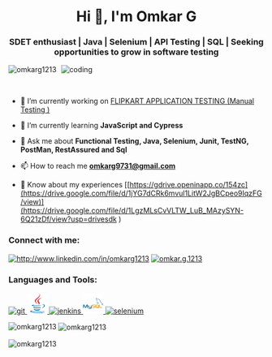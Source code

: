 <h1 align="center">Hi 👋, I'm Omkar G</h1>
<h3 align="center">SDET enthusiast | Java | Selenium | API Testing | SQL | Seeking opportunities to grow in software testing</h3>

<img align="right" alt="coding" width="400" src="https://user-images.githubusercontent.com/55389276/140866485-8fb1c876-9a8f-4d6a-98dc-08c4981eaf70.gif">

<p align="left"> <img src="https://komarev.com/ghpvc/?username=omkarg1213&label=Profile%20views&color=0e75b6&style=flat" alt="omkarg1213" /> </p>

<p align="left"> <a href="https://twitter.com/" target="blank"><img src="https://img.shields.io/twitter/follow/?logo=twitter&style=for-the-badge" alt="" /></a> </p>

- 🔭 I’m currently working on [FLIPKART APPLICATION TESTING (Manual Testing )](https://docs.google.com/spreadsheets/d/16SG9YEH0HMdeiPMNAGnrOTFM3lWpbZBGWNOFdtA9M24/edit?gid=0#gid=0)

- 🌱 I’m currently learning **JavaScript and Cypress**

- 💬 Ask me about **Functional Testing, Java, Selenium, Junit, TestNG, PostMan, RestAssured and Sql**

- 📫 How to reach me **omkarg9731@gmail.com**

- 📄 Know about my experiences [[https://gdrive.openinapp.co/154zc](https://drive.google.com/file/d/1jYG7dCRk6mvul1LitW2JgBCpeo9IqzFG/view)](https://drive.google.com/file/d/1LgzMLsCvVLTW_LuB_MAzySYN-6Q21zDf/view?usp=drivesdk )

<h3 align="left">Connect with me:</h3>
<p align="left">
<a href="https://linkedin.com/in/http://www.linkedin.com/in/omkarg1213" target="blank"><img align="center" src="https://raw.githubusercontent.com/rahuldkjain/github-profile-readme-generator/master/src/images/icons/Social/linked-in-alt.svg" alt="http://www.linkedin.com/in/omkarg1213" height="30" width="40" /></a>
<a href="https://instagram.com/omkar.g.1213" target="blank"><img align="center" src="https://raw.githubusercontent.com/rahuldkjain/github-profile-readme-generator/master/src/images/icons/Social/instagram.svg" alt="omkar.g.1213" height="30" width="40" /></a>
</p>

<h3 align="left">Languages and Tools:</h3>
<p align="left"> <a href="https://git-scm.com/" target="_blank" rel="noreferrer"> <img src="https://www.vectorlogo.zone/logos/git-scm/git-scm-icon.svg" alt="git" width="40" height="40"/> </a> <a href="https://www.java.com" target="_blank" rel="noreferrer"> <img src="https://raw.githubusercontent.com/devicons/devicon/master/icons/java/java-original.svg" alt="java" width="40" height="40"/> </a> <a href="https://www.jenkins.io" target="_blank" rel="noreferrer"> <img src="https://www.vectorlogo.zone/logos/jenkins/jenkins-icon.svg" alt="jenkins" width="40" height="40"/> </a> <a href="https://www.mysql.com/" target="_blank" rel="noreferrer"> <img src="https://raw.githubusercontent.com/devicons/devicon/master/icons/mysql/mysql-original-wordmark.svg" alt="mysql" width="40" height="40"/> </a> <a href="https://www.selenium.dev" target="_blank" rel="noreferrer"> <img src="https://raw.githubusercontent.com/detain/svg-logos/780f25886640cef088af994181646db2f6b1a3f8/svg/selenium-logo.svg" alt="selenium" width="40" height="40"/> </a> </p>

<p><img align="left" src="https://github-readme-stats.vercel.app/api/top-langs?username=omkarg1213&show_icons=true&locale=en&layout=compact" alt="omkarg1213" /></p>

<p>&nbsp;<img align="center" src="https://github-readme-stats.vercel.app/api?username=omkarg1213&show_icons=true&locale=en" alt="omkarg1213" /></p>

<p><img align="center" src="https://github-readme-streak-stats.herokuapp.com/?user=omkarg1213&" alt="omkarg1213" /></p>
